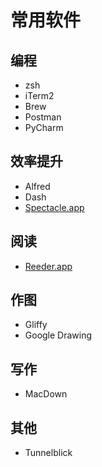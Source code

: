 # 常用软件

## 编程

* zsh
* iTerm2
* Brew
* Postman
* PyCharm

## 效率提升

* Alfred
* Dash
* [Spectacle.app](https://www.spectacleapp.com/)

## 阅读

* [Reeder.app](http://reederapp.com/)

## 作图

* Gliffy
* Google Drawing

## 写作

* MacDown

## 其他

* Tunnelblick
